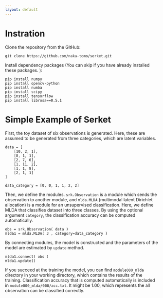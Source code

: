 ```yaml
---
layout: default
---
```

# Instration

Clone the repository from the GitHub: 

```
git clone https://github.com/naka-tomo/serket.git
```

Install dependency packages (You can skip if you have already installed these packages. ):

```
pip install numpy
pip install opencv-python
pip install numba
pip install scipy
pip install tensorflow
pip install librosa==0.5.1
```

# Simple Example of Serket

First, the toy dataset of six observations is generated. Here, these are assumed to be generated from three categories, which are latent variables.
```
data = [
    [10, 2, 1], 
    [8, 1, 1],
    [2, 7, 0],
    [1, 11, 2],
    [1, 1, 8],
    [2, 1, 1]
]

data_category = [0, 0, 1, 1, 2, 2]
```

Then, we define the modules. `srk.Observation` is a module which sends the observation to another module, and `mlda.MLDA` (multimodal latent Dirichlet allocation) is a module for an unsupervised classification. Here, we define MLDA that classifies dataset into three classes. 
By using the optional argument `category`, the classification accuracy can be computed automatically. 

```
obs = srk.Observation( data )
mlda1 = mlda.MLDA( 3 , category=data_category )
```

By connecting modules, the model is constructed and the parameters of the model are estimated by `update` method.

```
mlda1.connect( obs )
mlda1.update()
```

If you succeed at the training the model, you can find `module000_mlda` directory in your working directory, which contains the results of the training. 
Classification accuracy that is computed automatically is included in `module000_mlda/000/acc.txt`. It might be 1.00, which represents the all observation can be classified correctly. 

